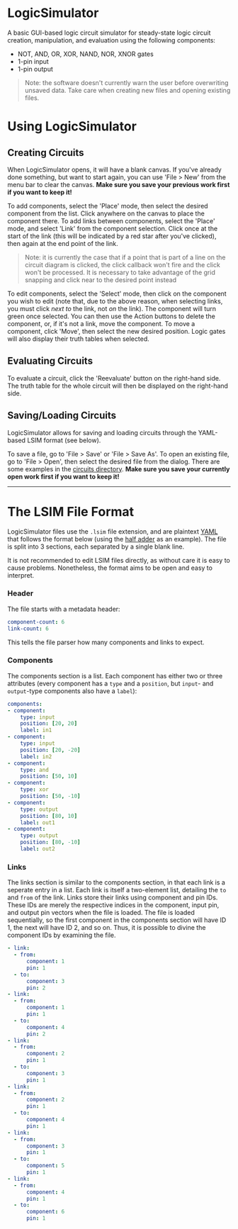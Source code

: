 # LogicSimulator
A basic GUI-based logic circuit simulator for steady-state logic circuit creation, manipulation, and evaluation using the following components:
- NOT, AND, OR, XOR, NAND, NOR, XNOR gates
- 1-pin input
- 1-pin output

> Note: the software doesn't currently warn the user before overwriting unsaved data. Take care when creating new files and opening existing files.

# Using LogicSimulator
## Creating Circuits
When LogicSimulator opens, it will have a blank canvas. If you've already done something, but want to start again, you can use 'File > New' from the menu bar to clear the canvas. **Make sure you save your previous work first if you want to keep it!**

To add components, select the 'Place' mode, then select the desired component from the list. Click anywhere on the canvas to place the component there. To add links between components, select the 'Place' mode, and select 'Link' from the component selection. Click once at the start of the link (this will be indicated by a red star after you've clicked), then again at the end point of the link.

> Note: it is currently the case that if a point that is part of a line on the circuit diagram is clicked, the click callback won't fire and the click won't be processed. It is necessary to take advantage of the grid snapping and click near to the desired point instead

To edit components, select the 'Select' mode, then click on the component you wish to edit (note that, due to the above reason, when selecting links, you must click *next to* the link, not *on* the link). The component will turn green once selected. You can then use the Action buttons to delete the component, or, if it's not a link, move the component. To move a component, click 'Move', then select the new desired position. Logic gates will also display their truth tables when selected.

## Evaluating Circuits
To evaluate a circuit, click the 'Reevaluate' button on the right-hand side. The truth table for the whole circuit will then be displayed on the right-hand side.

## Saving/Loading Circuits
LogicSimulator allows for saving and loading circuits through the YAML-based LSIM format (see below).

To save a file, go to 'File > Save' or 'File > Save As'. To open an existing file, go to 'File > Open', then select the desired file from the dialog. There are some examples in the [circuits directory](circuits/). **Make sure you save your currently open work first if you want to keep it!**

---

# The LSIM File Format
LogicSimulator files use the `.lsim` file extension, and are plaintext [YAML](https://en.wikipedia.org/wiki/YAML) that follows the format below (using the [half adder](circuits/half_adder.lsim) as an example). The file is split into 3 sections, each separated by a single blank line.

It is not recommended to edit LSIM files directly, as without care it is easy to cause problems. Nonetheless, the format aims to be open and easy to interpret.

### Header
The file starts with a metadata header:
```yaml
component-count: 6
link-count: 6
```
This tells the file parser how many components and links to expect.

### Components
The components section is a list. Each component has either two or three attributes (every component has a `type` and a `position`, but `input`- and `output`-type components also have a `label`):
```yaml
components:
- component:
    type: input
    position: [20, 20]
    label: in1
- component:
    type: input
    position: [20, -20]
    label: in2
- component:
    type: and
    position: [50, 10]
- component:
    type: xor
    position: [50, -10]
- component:
    type: output
    position: [80, 10]
    label: out1
- component:
    type: output
    position: [80, -10]
    label: out2
```

### Links
The links section is similar to the components section, in that each link is a seperate entry in a list. Each link is itself a two-element list, detailing the `to` and `from` of the link. Links store their links using component and pin IDs. These IDs are merely the respective indices in the component, input pin, and output pin vectors when the file is loaded. The file is loaded sequentially, so the first component in the components section will have ID 1, the next will have ID 2, and so on. Thus, it is possible to divine the component IDs by examining the file.
```yaml
- link:
  - from:
      component: 1
      pin: 1
  - to:
      component: 3
      pin: 2
- link:
  - from:
      component: 1
      pin: 1
  - to:
      component: 4
      pin: 2
- link:
  - from:
      component: 2
      pin: 1
  - to:
      component: 3
      pin: 1
- link:
  - from:
      component: 2
      pin: 1
  - to:
      component: 4
      pin: 1
- link:
  - from:
      component: 3
      pin: 1
  - to:
      component: 5
      pin: 1
- link:
  - from:
      component: 4
      pin: 1
  - to:
      component: 6
      pin: 1
```
